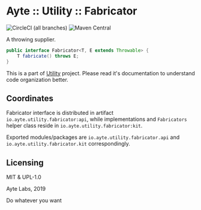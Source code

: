 # Ayte :: Utility :: Fabricator

![CircleCI (all branches)](https://img.shields.io/circleci/project/github/ayte-io/java-utility-fabricator.svg?style=flat-square)
![Maven Central](https://img.shields.io/maven-central/v/io.ayte.utility.fabricator/parent.svg?style=flat-square)

A throwing supplier.

```java
public interface Fabricator<T, E extends Throwable> {
    T fabricate() throws E;
}
```

This is a part of [Utility](https://github.com/ayte-io/java-utility)
project. Please read it's documentation to understand code organization 
better.

## Coordinates

Fabricator interface is distributed in artifact
`io.ayte.utility.fabricator:api`, while implementations
and `Fabricators` helper class reside in 
`io.ayte.utility.fabricator:kit`.

Exported modules/packages are `io.ayte.utility.fabricator.api` and 
`io.ayte.utility.fabricator.kit` correspondingly.

## Licensing

MIT & UPL-1.0

Ayte Labs, 2019

Do whatever you want
